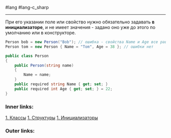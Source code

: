 #lang #lang-c_sharp   

---
При его указании поле или свойство нужно обязательно задавать **в инициализаторе**, и не имеет значения - задано оно уже до этого по умолчанию или в конструкторе.

```csharp
Person bob = new Person("Bob"); // ошибка - свойства Name и Age все равно надо установить в инициализаторе
Person tom = new Person { Name = "Tom", Age = 38 }; // ошибки нет

public class Person
{
    public Person(string name)
    {
        Name = name;
    }
    public required string Name { get; set; }
    public required int Age { get; set; } = 22;
}
```

### Inner links:
[1. Классы](1.%20Lang/C-sharp/0.%20Введение/2.%20Классы%20и%20структуры/1.%20Классы.md)
[1. Структуры](1.%20Lang/C-sharp/0.%20Введение/2.%20Классы%20и%20структуры/1.%20Структуры.md)
[1. Инициализаторы](1.%20Lang/C-sharp/0.%20Введение/2.%20Классовые%20механизмы/1.%20Инициализаторы.md)

### Outer links: